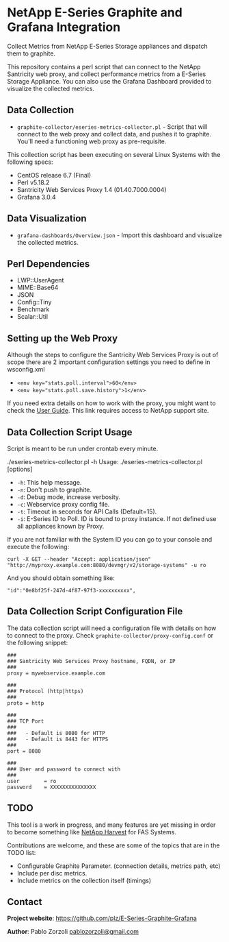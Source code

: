 # NetApp E-Series Graphite and Grafana Integration
Collect Metrics from NetApp E-Series Storage appliances and dispatch them to graphite.

This repository contains a perl script that can connect to the NetApp Santricity web
proxy, and collect performance metrics from a E-Series Storage Appliance.
You can also use the Grafana Dashboard provided to visualize the collected metrics.

Data Collection
--------------------------------------------------------------------------------
* `graphite-collector/eseries-metrics-collector.pl` - Script that will connect
   to the web proxy and collect data, and pushes it to graphite. You'll need
   a functioning web proxy as pre-requisite.

This collection script has been executing on several Linux Systems with the
following specs:

* CentOS release 6.7 (Final)
* Perl v5.18.2
* Santricity Web Services Proxy 1.4 (01.40.7000.0004)
* Grafana 3.0.4

Data Visualization
--------------------------------------------------------------------------------
* `grafana-dashboards/Overview.json` - Import this dashboard and visualize the 
   collected metrics.

Perl Dependencies
-------------------------------------------------------------------------------
* LWP::UserAgent
* MIME::Base64
* JSON
* Config::Tiny
* Benchmark
* Scalar::Util

Setting up the Web Proxy
-------------------------------------------------------------------------------
Although the steps to configure the Santricity Web Services Proxy is out of scope
there are 2 important configuration settings you need to define in wsconfig.xml

* `<env key="stats.poll.interval">60</env>`
* `<env key="stats.poll.save.history">1</env>`

If you need extra details on how to work with the proxy, you might want to check
the [User Guide](https://library.netapp.com/ecm/ecm_get_file/ECMLP2428357). This
link requires access to NetApp support site.

Data Collection Script Usage
-------------------------------------------------------------------------------
Script is meant to be run under crontab every minute. 

./eseries-metrics-collector.pl -h
Usage: ./eseries-metrics-collector.pl [options]

* `-h`: This help message.
* `-n`: Don't push to graphite.
* `-d`: Debug mode, increase verbosity.
* `-c`: Webservice proxy config file.
* `-t`: Timeout in seconds for API Calls (Default=15).
* `-i`: E-Series ID to Poll. ID is bound to proxy instance. If not defined use all appliances known by Proxy.

If you are not familiar with the System ID you can go to your console and execute the following:

    curl -X GET --header "Accept: application/json" "http://myproxy.example.com:8080/devmgr/v2/storage-systems" -u ro

And you should obtain something like:

    "id":"0e8bf25f-247d-4f87-97f3-xxxxxxxxxx",

Data Collection Script Configuration File
-------------------------------------------------------------------------------
The data collection script will need a configuration file with details on how
to connect to the proxy. Check `graphite-collector/proxy-config.conf` or 
the following snippet:

    ###
    ### Santricity Web Services Proxy hostname, FQDN, or IP
    ###
    proxy = mywebservice.example.com

    ###
    ### Protocol (http|https)
    ###
    proto = http

    ###
    ### TCP Port
    ###
    ###   - Default is 8080 for HTTP
    ###   - Default is 8443 for HTTPS
    ###
    port = 8080

    ###
    ### User and password to connect with
    ###
    user        = ro
    password    = XXXXXXXXXXXXXXX

TODO
--------------------------------------------------------------------------------
This tool is a work in progress, and many features are yet missing in order to
become something like [NetApp Harvest](http://blog.pkiwi.com/category/netapp-harvest/) for FAS Systems.

Contributions are welcome, and these are some of the topics that are in the TODO
list:

* Configurable Graphite Parameter. (connection details, metrics path, etc)
* Include per disc metrics.
* Include metrics on the collection itself (timings)

Contact
--------------------------------------------------------------------------------
**Project website**: https://github.com/plz/E-Series-Graphite-Grafana

**Author**: Pablo Zorzoli <pablozorzoli@gmail.com>
